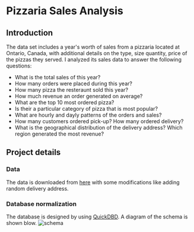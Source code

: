 # Pizzaria Sales Analysis

## Introduction
The data set includes a year's worth of sales from a pizzaria located at Ontario, Canada, with additional details on the type, size quantity, price of the pizzas they served. I analyzed its sales data to answer the following questions:
- What is the total sales of this year?
- How many orders were placed during this year?
- How many pizza the resteraunt sold this year?
- How much revenue an order generated on average?
- What are the top 10 most ordered pizza?
- Is their a particular category of pizza that is most popular?
- What are hourly and dayly patterns of the orders and sales?
- How many customers ordered pick-up? How many ordered delivery?
- What is the geographical distribution of the delivery address? Which region generated the most revenue?

## Project details
### Data  
The data is downloaded from [here](https://www.mavenanalytics.io/data-playground?search=pizza) with some modifications like adding random delivery address.

### Database normalization
The database is designed by using [QuickDBD](https://www.quickdatabasediagrams.com/). 
A diagram of the schema is shown blow. 
![schema](https://github.com/dionysos137/sql_powerbi_project/assets/49093201/5d673d72-3ff7-48dd-bf9d-875c45e570ac)
